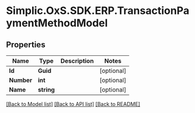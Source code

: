 # Simplic.OxS.SDK.ERP.TransactionPaymentMethodModel

## Properties

Name | Type | Description | Notes
------------ | ------------- | ------------- | -------------
**Id** | **Guid** |  | [optional] 
**Number** | **int** |  | [optional] 
**Name** | **string** |  | [optional] 

[[Back to Model list]](../README.md#documentation-for-models) [[Back to API list]](../README.md#documentation-for-api-endpoints) [[Back to README]](../README.md)

